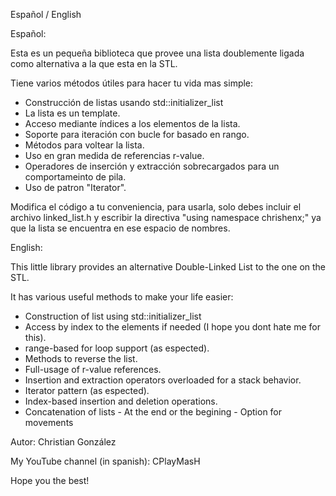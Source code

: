 Español / English

Español:

Esta es un pequeña biblioteca que provee una lista doublemente ligada como alternativa a la que esta en la STL.

Tiene varios métodos útiles para hacer tu vida mas simple:
 
  * Construcción de listas usando std::initializer_list
  * La lista es un template. 
  * Acceso mediante índices a los elementos de la lista.
  * Soporte para iteración con bucle for basado en rango.
  * Métodos para voltear la lista.
  * Uso en gran medida de referencias r-value.
  * Operadores de inserción y extracción sobrecargados para un comportameinto de pila.
  * Uso de patron "Iterator".

Modifica el código a tu conveniencia, para usarla, solo debes incluir el archivo linked_list.h y escribir la directiva
"using namespace chrishenx;" ya que la lista se encuentra en ese espacio de nombres.


English:

This little library provides an alternative Double-Linked List to the one on the STL.

It has various useful methods to make your life easier:

  * Construction of list using std::initializer_list
  * Access by index to the elements if needed (I hope you dont hate me for this).
  * range-based for loop support (as espected).
  * Methods to reverse the list.
  * Full-usage of r-value references.
  * Insertion and extraction operators overloaded for a stack behavior.
  * Iterator pattern (as espected).
  * Index-based insertion and deletion operations.
  * Concatenation of lists - At the end or the begining - Option for movements

Autor: Christian González

My YouTube channel (in spanish): CPlayMasH

Hope you the best!
